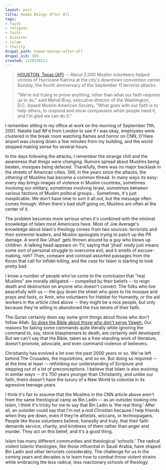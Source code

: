```yaml
--- 
layout: post
title: Human Beings After All
tags: 
- Faith
- religion
- faith
- disaster
- islam
- charity
drupal_path: human-beings-after-all
drupal_nid: 309
created: 1126538211
---
```

<blockquote><A href="http://www.cnn.com/2005/US/09/11/katrina.muslims.ap/index.html">HOUSTON, Texas (AP)</a> -- About 2,000 Muslim volunteers helped victims of Hurricane Katrina at the city's downtown convention center Sunday, the fourth anniversary of the September 11 terrorist attacks.



"We're not trying to prove anything, other than what our faith requires us to do," said Mahdi Bray, executive director of the Washington, D.C.-based Muslim American Society. "What goes with our faith is to help others, to respond and show compassion when people need it, and I'm glad we can do it."</blockquote>



I remember sitting in my office at work on the morning of September 11th, 2001. Natalie had IM'd from London to see if I was okay, employees were clustered in the break room watching flames and horror on CNN, O'Hare airport was closing down a few minutes from my building, and the world stopped making sense for several hours.



In the days following the attacks, I remember the strange chill and the awareness that <i>things were changing.</i> Rumors spread about Muslims being beaten, mosques being defaced. Thankfully, there was no major backlask in the streets of American cities. Still, in the years since the attacks, the <i>othering</i> of Muslims has become a common thread. In many ways its easy: every day brings images of violence in Muslim countries, sometimes involving our military, sometimes involving Israel, sometimes between various factions of Muslim political groups... Sometimes, it's just inexplicable. We don't have time to sort it all out, but the message often comes through: When there's bad stuff going on, Muslims are often at the center of it.



The problem becomes more serious when it's combined with the minimal knowledge of Islam most Americans have. Most of Joe Average's knowledge about Islam's theology comes from two sources: terrorists and their extremist leaders, and Muslim apologists trying to patch up the PR damage. A word like 'Jihad' gets thrown around by a guy who blows up children. A talking head appears on TV, saying that 'jihad' <i>really</i> just means some sort of personal struggle to overcome evil, and it smells of excuse-making, neh? Then, compare and contrast assorted passages from the Koran that call for infidel-killing, and the case for Islam is starting to look pretty bad.



I know a number of people who've come to the conclusion that "real Muslims" are morally obligated -- compelled by their beliefs -- to reign death and destruction on anyone who doesn't convert. The folks who live peacefully with us -- the guy down the street who goes to his mosque and prays and fasts, or Amir, who volunteers for Habitat for Humanity, or the aid workers in the article cited above -- they might be a nice people, but only because they're willing to abandoned the <i>true</i> tenets of their faith.



The Quran certainly does say some grim things about those who don't follow Allah. <a href="http://jmm.aaa.net.au/articles/1086.htm">So does the Bible about those who don't serve Yaweh.</a> Our reasons for taking some commands quite literally while ignoring the command to, say, stone blasphemers to death, are certainly well developed. But we can't say that the Bible, taken as a free-standing work of literature, doesn't promote, advocate, and even command violence of believers.



Christianity has evolved a lot over the past 2000 years or so. We've left behind The Crusades, the Inquisitions, and so on. But doing so required -- at the time at least -- rethinking our understanding of Scripture and stepping out of a lot of preconceptions. I believe that Islam is also evolving in similar ways -- it's 700 years younger than Christianity, and unlike our faith, theirs doesn't have the luxury of a New World to colonize in its agressive teenage years.



I think it's fair to assume that the Muslims in the CNN article above aren't from the same theological camp as Bin Ladin -- as an outsider looking into Islam, I think it's tricky for me to say that Bin Ladin is 'the real thing.' After all, an outsider could say that I'm not a *real Christian* because I help friends when they are down, even if they're atheists, wiccans, or technopagans. People like those volunteers believe, honestly and truly, that their faith demands service, charity, and kindness of them rather than anger and murder. They act on this belief, and it's a good thing.



Islam has many different communities and theological 'schools.' The radical violent Islamic theologies, like those influential in Saudi Arabia, have shaped Bin Ladin and other terrorists considerably. The challenge for us in the coming years and decades is to learn how to combat those violent strains while embracing the less radical, less reactionary schools of theology.
